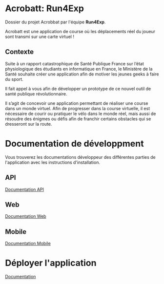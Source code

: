 # Acrobatt: Run4Exp

Dossier du projet Acrobbat par l'équipe **Run4Exp**.

Acrobatt est une application de course où les déplacements réel du joueur sont transmi sur une carte virtuel !

## Contexte

Suite à un rapport catastrophique de Santé Publique France sur l’état physiologique des étudiants en informatique en France, le Ministère de la Santé souhaite créer une application afin de motiver les jeunes geeks à faire du sport.

Il fait appel à vous afin de développer un prototype de ce nouvel outil de santé publique révolutionnaire.

Il s’agit de concevoir une application permettant de réaliser une course dans un monde virtuel. Afin de progresser dans la course virtuelle, il est nécessaire de courir ou pratiquer le vélo dans le monde réel, mais aussi de résoudre des énigmes ou défis afin de franchir certains obstacles qui se dresseront sur la route.

# Documentation de développment

Vous trouverez les documentations développeur des différentes parties de l'application avec les instructions d'installation.

## API

[Documentation API](https://git.unistra.fr/acrobatt-equipe-6/acrobatt/-/blob/master/Documentation/api.md)

## Web

[Documentation Web](https://git.unistra.fr/acrobatt-equipe-6/acrobatt/-/blob/master/Documentation/web.md)

## Mobile

[Documentation Mobile](https://git.unistra.fr/acrobatt-equipe-6/acrobatt/-/blob/master/Documentation/mobile.md)

# Déployer l'application

[Documentation](https://git.unistra.fr/acrobatt-equipe-6/acrobatt/-/blob/master/Documentation/d%C3%A9ploiement.md)
